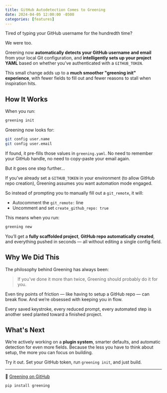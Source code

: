 ```yaml
---
title: GitHub Autodetection Comes to Greening
date: 2024-04-05 12:00:00 -0500
categories: [features]
---
```


Tired of typing your GitHub username for the hundredth time?

We were too.

Greening now **automatically detects your GitHub username and email** from your local Git configuration, and **intelligently sets up your project YAML** based on whether you’ve authenticated with a `GITHUB_TOKEN`.

This small change adds up to a **much smoother "greening init" experience**, with fewer fields to fill out and fewer reasons to stall when inspiration hits.

## How It Works

When you run:

```bash
greening init
```

Greening now looks for:

```bash
git config user.name
git config user.email
```

If found, it pre-fills those values in `greening.yaml`. No need to remember your GitHub handle, no need to copy-paste your email again.

But it goes one step further…

If you’ve already set a `GITHUB_TOKEN` in your environment (to allow GitHub repo creation), Greening assumes you want automation mode engaged.

So instead of prompting you to manually fill out a `git_remote`, it will:

- Autocomment the `git_remote:` line
- Uncomment and set `create_github_repo: true`

This means when you run:

```bash
greening new
```

You’ll get a **fully scaffolded project**, **GitHub repo automatically created**, and everything pushed in seconds — all without editing a single config field.

## Why We Did This

The philosophy behind Greening has always been:

> If you’ve done it more than twice, Greening should probably do it for you.

Even tiny points of friction — like having to setup a GitHub repo — can break flow. And we’re obsessed with keeping you in flow.

Every saved keystroke, every reduced prompt, every automated step is another seed planted toward a finished project.

## What's Next

We’re actively working on a **plugin system**, smarter defaults, and automatic detection for even more fields. Because the less you have to think about setup, the more you can focus on building.

Try it out. Set your GitHub token, run `greening init`, and just build.

---

📌 [Greening on GitHub](https://github.com/chris-greening/greening)

```bash
pip install greening
```